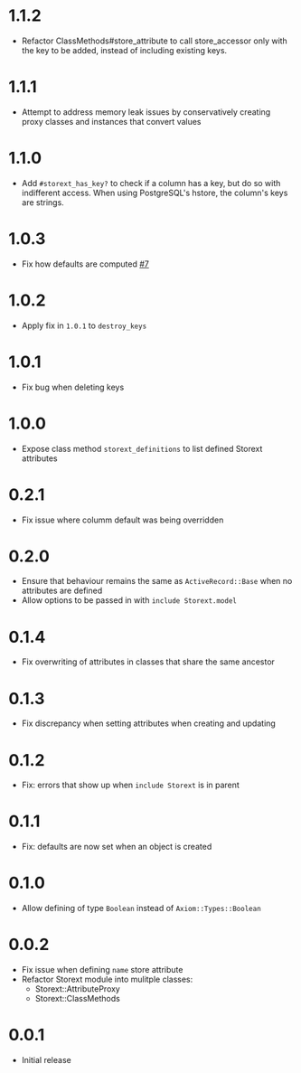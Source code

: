 # 1.1.2

- Refactor ClassMethods#store_attribute to call store_accessor only with the key to be added, instead of including existing keys.

# 1.1.1

- Attempt to address memory leak issues by conservatively creating proxy classes and instances that convert values

# 1.1.0

- Add `#storext_has_key?` to check if a column has a key, but do so with indifferent access. When using PostgreSQL's hstore, the column's keys are strings.

# 1.0.3

- Fix how defaults are computed [#7](https://github.com/G5/storext/issues/7)

# 1.0.2

- Apply fix in `1.0.1` to `destroy_keys`

# 1.0.1

- Fix bug when deleting keys

# 1.0.0

- Expose class method `storext_definitions` to list defined Storext attributes

# 0.2.1

- Fix issue where columm default was being overridden

# 0.2.0

- Ensure that behaviour remains the same as `ActiveRecord::Base` when no attributes are defined
- Allow options to be passed in with `include Storext.model`

# 0.1.4

- Fix overwriting of attributes in classes that share the same ancestor

# 0.1.3

- Fix discrepancy when setting attributes when creating and updating

# 0.1.2

- Fix: errors that show up when `include Storext` is in parent

# 0.1.1

- Fix: defaults are now set when an object is created

# 0.1.0

- Allow defining of type `Boolean` instead of `Axiom::Types::Boolean`

# 0.0.2

- Fix issue when defining `name` store attribute
- Refactor Storext module into mulitple classes:
  - Storext::AttributeProxy
  - Storext::ClassMethods

# 0.0.1

- Initial release
